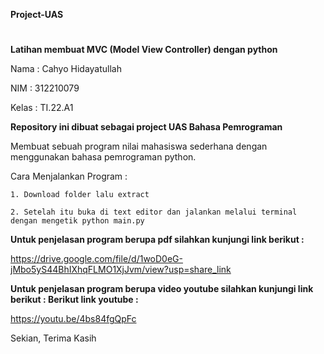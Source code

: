 **Project-UAS**
#
**Latihan membuat MVC (Model View Controller) dengan python**

Nama : Cahyo Hidayatullah

NIM : 312210079

Kelas : TI.22.A1

**Repository ini dibuat sebagai project UAS Bahasa Pemrograman**

Membuat sebuah program nilai mahasiswa sederhana dengan menggunakan bahasa pemrograman python.

Cara Menjalankan Program :

    1. Download folder lalu extract

    2. Setelah itu buka di text editor dan jalankan melalui terminal dengan mengetik python main.py

**Untuk penjelasan program berupa pdf silahkan kunjungi link berikut :**

https://drive.google.com/file/d/1woD0eG-jMbo5yS44BhIXhqFLMO1XjJvm/view?usp=share_link

**Untuk penjelasan program berupa video youtube silahkan kunjungi link berikut :
Berikut link youtube :**

https://youtu.be/4bs84fgQpFc

Sekian, Terima Kasih
